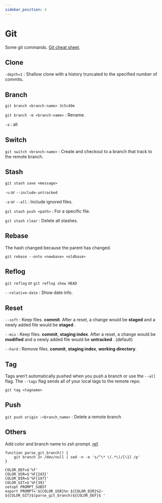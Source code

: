 ```yaml
---
sidebar_position: 4
---
```


# Git

Some git commands. [Git cheat sheet](https://www.atlassian.com/git/tutorials/atlassian-git-cheatsheet).

## Clone

`-depth=1` : Shallow clone with a history truncated to the specified number of commits.

## Branch

`git branch <branch-name> 3c5c49e`

`git branch -m <branch-name>` : Rename.

`-a` : all

## Switch

`git switch <branch-name>` : Create and checkout to a branch that track to the remote branch.

## Stash

`git stash save <message>`

`-u` or `--include-untracked`

`-a` or `--all` : Include ignored files.

`git stash push <path>` : For a specific file.

`git stash clear` : Delete all stashes.

## Rebase

The hash changed because the parent has changed.

`git rebase --onto <newbase> <oldbase>`

## Reflog

`git reflog` or `git reflog show HEAD`

`--relative-date` : Show date info.

## Reset

`--soft` : Keep files. **commit**. After a reset, a change would be **staged** and a newly added file would be **staged** .

`--mix` : Keep files. **commit**, **staging index**. After a reset, a change would be **modified** and a newly added file would be **untracked** . (default)

`--hard` : Remove files. **commit**, **staging index**, **working directory**.

## Tag

Tags aren’t automatically pushed when you push a branch or use the
`--all` flag. The `--tags` flag sends all of your local tags to the remote repo.

`git tag <tagname>`

## Push

`git push origin :<branch_name>` : Delete a remote branch

## Others

Add color and branch name to zsh prompt. [ref](https://gist.github.com/reinvanoyen/05bcfe95ca9cb5041a4eafd29309ff29).

```shell title='.zshrc'
function parse_git_branch() {
    git branch 2> /dev/null | sed -n -e 's/^\* \(.*\)/[\1] /p'
}

COLOR_DEF=$'%f'
COLOR_USR=$'%F{243}'
COLOR_DIR=$'%F{197}'
COLOR_GIT=$'%F{39}'
setopt PROMPT_SUBST
export PROMPT='${COLOR_USR}%n ${COLOR_DIR}%2~ ${COLOR_GIT}$(parse_git_branch)${COLOR_DEF}$ '
```